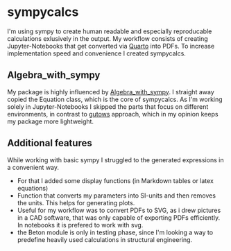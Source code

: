 # sympycalcs

I'm using sympy to create human readable and especially reproducable calculations exlusively in the output. My workflow consists of creating Jupyter-Notebooks that get converted via [Quarto](https://quarto.org/) into PDFs.
To increase implementation speed and convenience I created sympycalcs. 

## Algebra_with_sympy

My package is highly influenced by [Algebra_with_sympy](https://github.com/gutow/Algebra_with_Sympy). I straight away copied the Equation class, which is the core of sympycalcs.
As I'm working solely in Jupyter-Notebooks I skipped the parts that focus on different environments, in contrast to [gutows](https://github.com/gutow) approach, which in my opinion keeps my package more lightweight.

## Additional features
While working with basic sympy I struggled to the generated expressions in a convenient way.
-  For that I added some display functions (in Markdown tables or latex equations)
-  Function that converts my parameters into SI-units and then removes the units. This helps for generating plots.
-  Useful for my workflow was to convert PDFs to SVG, as i drew pictures in a CAD software, that was only capable of exporting PDFs efficiently. In notebooks it is prefered to work with svg.
- the Beton module is only in testing phase, since I'm looking a way to predefine heavily used calculations in structural engineering.

